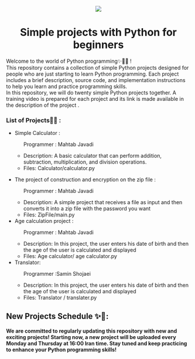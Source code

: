 <p align='center'>
 <img src="https://tehranlancer.com/media/2023/06/logo_lancer_h-2-copy.png">
</p>
<h1 align='center'>Simple projects with Python for beginners</h1>
<p>Welcome to the world of Python programming✨👋🏼 ! <br> This repository contains a collection of simple Python projects designed for people who are just starting to learn Python programming. Each project includes a brief description, source code, and implementation instructions to help you learn and practice programming skills. <br> In this repository, we will do twenty simple Python projects together. A training video is prepared for each project and its link is made available in the description of the project .</p>
<h3>List of Projects📃✨ :</h3>
<ul>
  <li>Simple Calculator : <p> <ul> 
   <p>Programmer : Mahtab Javadi </p>
   <li>Description: A basic calculator that can perform addition, subtraction, multiplication, and division operations.</li>
   <li>Files: Calculator/calculator.py</li>
  </ul>
</p></li>
    <li>The project of construction and encryption on the zip file : <p> <ul> 
    <p>Programmer : Mahtab Javadi </p>
   <li>Description: A simple project that receives a file as input and then converts it into a zip file with the password you want</li>
   <li>Files: ZipFile/main.py </li></ul>
     
   <li>Age calculation project :<p> <ul> 
    <p>Programmer : Mahtab Javadi </p>
   <li>Description: In this project, the user enters his date of birth and then the age of the user is calculated and displayed</li>
   <li>Files: Age calculator/ age calculator.py </li></ul>

   <li>Translator:<p> <ul> 
    <p>Programmer :Samin Shojaei </p>
   <li>Description: In this project, the user enters his date of birth and then the age of the user is calculated and displayed</li>
   <li>Files: Translator / translater.py</li>
  </ul>
</p></li>
</ul>

<h2>New Projects Schedule ✨🚀: </h2>
<h4>
We are committed to regularly updating this repository with new and exciting projects! Starting now, a new project will be uploaded every Monday and Thursday at 16:00 Iran time. Stay tuned and keep practicing to enhance your Python programming skills!</h4>

</ul>
